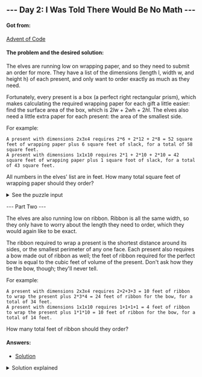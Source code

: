 ## --- Day 2: I Was Told There Would Be No Math ---

#### Got from:

[Advent of Code](https://adventofcode.com)

#### The problem and the desired solution:

The elves are running low on wrapping paper, and so they need to submit an order for more. They have a list of the dimensions (length l, width w, and height h) of each present, and only want to order exactly as much as they need.

Fortunately, every present is a box (a perfect right rectangular prism), which makes calculating the required wrapping paper for each gift a little easier: find the surface area of the box, which is 2*l*w + 2*w*h + 2*h*l. The elves also need a little extra paper for each present: the area of the smallest side.

For example:

    A present with dimensions 2x3x4 requires 2*6 + 2*12 + 2*8 = 52 square feet of wrapping paper plus 6 square feet of slack, for a total of 58 square feet.
    A present with dimensions 1x1x10 requires 2*1 + 2*10 + 2*10 = 42 square feet of wrapping paper plus 1 square foot of slack, for a total of 43 square feet.

All numbers in the elves' list are in feet. How many total square feet of wrapping paper should they order?

<details>
  <summary>See the puzzle input</summary>
  <p>20x3x11
15x27x5
6x29x7
30x15x9
19x29x21
10x4x15
1x26x4
1x5x18
10x15x23
10x14x20
3x5x18
29x23x30
7x4x10
22x24x29
30x1x2
19x2x5
11x9x22
23x15x10
11x11x10
30x28x5
22x5x4
6x26x20
16x12x30
10x20x5
25x14x24
16x17x22
11x28x26
1x11x10
1x24x15
13x17x21
30x3x13
20x25x17
22x12x5
22x20x24
9x2x14
6x18x8
27x28x24
11x17x1
1x4x12
5x20x13
24x23x23
22x1x25
18x19x5
5x23x13
8x16x4
20x21x9
1x7x11
8x30x17
3x30x9
6x16x18
22x25x27
9x20x26
16x21x23
5x24x17
15x17x15
26x15x10
22x16x3
20x24x24
8x18x10
23x19x16
1x21x24
23x23x9
14x20x6
25x5x5
16x3x1
29x29x20
11x4x26
10x23x24
29x25x16
27x27x22
9x7x22
6x21x18
25x11x19
14x13x3
15x28x17
14x3x12
29x8x19
30x14x20
20x23x4
8x16x5
4x11x18
20x8x24
21x13x21
14x26x29
27x4x17
27x4x25
5x28x6
23x24x11
29x22x5
30x20x6
23x2x10
11x4x7
27x23x6
10x20x19
8x20x22
5x29x22
16x13x2
2x11x14
6x12x4
3x13x6
16x5x18
25x3x28
21x1x5
20x16x19
28x30x27
26x7x18
25x27x24
11x19x7
21x19x17
2x12x27
20x5x14
8x5x8
6x24x8
7x28x20
3x20x28
5x20x30
13x29x1
26x29x5
19x28x25
5x19x11
11x20x22
4x23x1
19x25x12
3x10x6
3x14x10
28x16x12
23x12x2
23x12x19
20x28x10
9x10x25
16x21x16
1x18x20
9x4x26
3x25x8
17x16x28
9x28x16
27x3x12
17x24x12
13x21x10
7x17x13
6x10x9
7x29x25
11x19x30
1x24x5
20x16x23
24x28x21
6x29x19
25x2x19
12x5x26
25x29x12
16x28x22
26x26x15
9x13x5
10x29x7
1x24x16
22x2x2
6x16x13
3x12x28
4x12x13
14x27x21
14x23x26
7x5x18
8x30x27
15x9x18
26x16x5
3x29x17
19x7x18
16x18x1
26x15x30
24x30x21
13x20x7
4x12x10
27x20x11
28x29x21
20x14x30
28x12x3
19x1x8
4x8x6
21x14x2
27x19x21
17x24x14
15x18x11
18x7x26
25x28x29
27x26x9
18x12x17
24x28x25
13x24x14
26x9x28
9x3x30
9x2x9
8x1x29
18x30x10
18x14x5
26x8x30
12x1x1
30x5x28
26x17x21
10x10x10
20x7x27
13x17x6
21x13x17
2x16x8
7x9x9
15x26x4
11x28x25
10x6x19
21x6x29
15x5x6
28x9x16
14x3x10
12x29x5
22x19x19
25x15x22
30x6x28
11x23x13
20x25x14
26x1x13
6x14x15
16x25x17
28x4x13
10x24x25
4x13x10
9x15x16
15x24x6
22x9x19
11x11x8
4x19x12
24x5x4
27x12x13
7x27x16
2x6x9
29x27x15
18x26x23
19x16x15
14x5x25
9x16x30
4x6x4
13x10x10
1x8x29
23x5x17
19x20x20
11x27x24
27x15x5
15x11x12
21x11x3
1x13x22
17x8x8
13x14x14
17x22x7
9x5x8
2x6x3
25x9x15
11x8x13
9x25x12
3x16x12
12x16x8
16x24x17
4x6x26
22x29x11
14x17x19
28x2x27
24x22x19
22x20x30
23x28x4
16x12x14
22x24x22
29x1x28
26x29x16
3x25x30
27x3x13
22x24x26
25x3x2
7x24x2
10x5x3
28x8x29
25x6x4
12x17x14
24x3x5
23x27x7
26x23x30
11x10x19
23x7x11
26x14x15
14x3x25
12x24x14
2x14x12
9x12x16
9x2x28
3x8x2
22x6x9
2x30x2
25x1x9
20x11x2
14x11x12
7x14x12
24x8x26
13x21x23
18x17x23
13x6x17
20x20x19
13x17x29
7x24x24
23x8x6
19x10x28
3x8x21
15x20x18
11x27x1
11x24x28
13x20x11
18x19x22
27x22x12
28x3x2
13x4x29
26x5x6
14x29x25
7x4x7
5x17x7
2x8x1
22x30x24
22x21x28
1x28x13
11x20x4
25x29x19
9x23x4
30x6x11
25x18x10
28x10x24
3x5x20
19x28x10
27x19x2
26x20x4
19x21x6
2x12x30
8x26x27
11x27x10
14x13x17
4x3x21
2x20x21
22x30x3
2x23x2
3x16x12
22x28x22
3x23x29
8x25x15
9x30x4
10x11x1
24x8x20
10x7x27
7x22x4
27x13x17
5x28x5
30x15x13
10x8x17
8x21x5
8x17x26
25x16x4
9x7x25
13x11x20
6x30x9
15x14x12
30x1x23
5x20x24
22x7x6
26x11x23
29x7x5
13x24x28
22x20x10
18x3x1
15x19x23
28x28x20
7x26x2
9x12x20
15x4x6
1x17x21
3x22x17
9x4x20
25x19x5
9x11x22
14x1x17
14x5x16
30x5x18
19x6x12
28x16x22
13x4x25
29x23x18
1x27x3
12x14x4
10x25x19
15x19x30
11x30x4
11x22x26
13x25x2
17x13x27
11x30x24
15x1x14
17x18x4
26x11x3
16x22x28
13x20x9
1x18x3
25x11x12
20x21x1
22x27x4
8x28x23
7x13x27
17x9x26
27x27x20
11x20x12
26x21x11
29x14x12
27x25x1
28x29x25
21x23x28
5x18x18
19x5x4
7x6x30
27x8x11
12x24x12
16x25x22
26x11x29
25x22x17
15x23x23
17x9x6
30x10x16
21x3x5
18x27x2
28x21x14
16x18x17
4x18x2
9x1x14
9x1x9
5x27x12
8x16x30
3x19x19
16x26x24
1x6x9
15x14x3
11x7x19
8x19x3
17x26x26
6x18x11
19x12x4
29x20x16
20x17x23
6x6x5
20x30x19
18x25x18
2x26x2
3x1x1
14x25x18
3x1x6
11x14x18
17x23x27
25x29x9
6x25x20
20x10x9
17x5x18
29x14x8
14x25x26
10x15x29
23x19x11
22x2x2
4x5x5
13x23x25
19x13x19
20x18x6
30x7x28
26x18x17
29x18x10
30x29x1
12x26x24
18x17x26
29x28x15
3x12x20
24x10x8
30x15x6
28x23x15
14x28x11
10x27x19
14x8x21
24x1x23
1x3x27
6x15x6
8x25x26
13x10x25
6x9x8
10x29x29
26x23x5
14x24x1
25x6x22
17x11x18
1x27x26
18x25x23
20x15x6
2x21x28
2x10x13
12x25x14
2x14x23
30x5x23
29x19x21
29x10x25
14x22x16
17x11x26
12x17x30
8x17x7
20x25x28
20x11x30
15x1x12
13x3x24
16x23x23
27x3x3
26x3x27
18x5x12
12x26x7
19x27x12
20x10x28
30x12x25
3x14x10
21x26x1
24x26x26
7x21x30
3x29x12
29x28x5
5x20x7
27x11x2
15x20x4
16x15x15
19x13x7
7x17x15
27x24x15
9x17x28
20x21x14
14x29x29
23x26x13
27x23x21
18x13x6
26x16x21
18x26x27
9x3x12
30x18x24
12x11x29
5x15x1
1x16x3
14x28x11
2x18x1
19x18x19
18x28x21
2x3x14
22x16x5
28x18x28
24x16x18
7x4x10
19x26x19
24x17x7
25x9x6
25x17x7
20x22x20
3x3x7
23x19x15
21x27x21
1x23x11
9x19x4
22x4x18
6x15x5
15x25x2
23x11x20
27x16x6
27x8x5
10x10x19
22x14x1
7x1x29
8x11x17
27x9x27
28x9x24
17x7x3
26x23x8
7x6x30
25x28x2
1x30x25
3x18x18
28x27x15
14x14x1
10x25x29
18x12x9
20x28x16
26x27x22
8x26x1
21x2x12
25x16x14
21x19x5
12x9x22
16x5x4
5x4x16
25x29x3
4x29x13
15x16x29
8x11x24
30x11x20
17x21x14
12x24x10
10x12x6
3x26x30
15x14x25
20x12x21
13x11x16
15x13x3
5x17x29
6x3x23
9x26x11
30x1x8
14x10x30
18x30x10
13x19x19
16x19x17
28x7x10
28x29x4
3x21x10
4x28x24
7x28x9
2x4x9
25x27x13
6x12x15
4x18x20
20x1x16
5x13x24
11x11x10
12x9x23
1x9x30
17x28x24
9x5x27
21x15x16
17x4x14
8x14x4
13x10x7
17x12x14
9x19x19
2x7x21
8x24x23
19x5x12
11x23x21
13x3x1
5x27x15
12x25x25
13x21x16
9x17x11
1x15x21
4x26x17
11x5x15
23x10x15
12x17x21
27x15x1
4x29x14
5x24x25
10x10x12
18x12x9
11x24x23
24x23x3
28x12x15
29x9x14
11x25x8
5x12x2
26x26x29
9x21x2
8x8x25
1x16x30
17x29x20
9x22x13
7x18x16
3x3x23
26x25x30
15x23x24
20x23x5
20x16x10
23x7x8
20x18x26
8x27x6
30x23x23
7x7x24
21x11x15
1x30x25
26x27x22
30x28x13
20x13x13
3x1x15
16x7x1
7x25x15
12x7x18
16x9x23
16x12x18
29x5x2
17x7x7
21x17x5
9x9x17
26x16x10
29x29x23
17x26x10
5x19x17
1x10x1
14x21x20
13x6x4
13x13x3
23x4x18
4x16x3
16x30x11
2x11x2
15x30x15
20x30x22
18x12x16
23x5x16
6x14x15
9x4x11
30x23x21
20x7x12
7x18x6
15x6x5
18x22x19
16x10x22
26x20x25
9x25x25
29x21x10
9x21x24
7x18x21
14x3x15
18x19x19
4x29x17
14x10x9
2x26x14
13x3x24
4x4x17
6x27x24
2x18x3
14x25x2
30x14x17
11x6x14
4x10x18
15x4x2
27x7x10
13x24x1
7x12x6
25x22x26
19x2x18
23x29x2
2x15x4
12x6x9
16x14x29
9x17x3
21x9x12
23x18x22
10x8x4
29x2x7
19x27x15
4x24x27
25x20x14
8x23x19
1x24x19
6x20x10
15x8x5
18x28x5
17x23x22
9x16x13
30x24x4
26x3x13
12x22x18
29x17x29
26x4x16
15x7x20
9x15x30
12x7x18
28x19x18
11x23x23
24x20x1
20x3x24
1x26x1
14x10x6
5x27x24
13x21x12
20x20x5
6x28x9
11x26x11
26x29x12
21x4x11
20x11x17
22x27x20
19x11x21
2x11x11
13x5x7
12x10x25
21x28x1
15x30x17
28x19x1
4x19x12
11x4x12
4x10x30
11x18x5
22x20x12
3x7x27
20x26x4
13x27x26
23x14x13
4x19x7
26x27x16
20x5x20
18x5x8
19x21x1
22x8x1
29x4x1
24x10x15
24x9x20
10x3x8
29x30x3
2x8x24
16x7x18
2x11x23
23x15x16
21x12x6
24x28x9
6x1x13
14x29x20
27x24x13
16x26x8
5x6x17
21x8x1
28x19x21
1x14x16
18x2x9
29x28x10
22x26x27
18x26x23
22x24x2
28x26x1
27x29x12
30x13x11
1x25x5
13x30x18
3x13x22
22x10x11
2x7x7
18x17x8
9x22x26
30x18x16
10x2x3
7x27x13
3x20x16
9x21x16
1x18x15
21x30x30
4x25x23
3x11x7
5x6x12
27x1x20
13x15x24
23x29x2
13x5x24
22x16x15
28x14x3
29x24x9
2x20x4
30x10x4
23x7x20
22x12x21
3x19x11
4x28x28
5x4x7
28x12x25
2x16x26
23x20x7
5x21x29
9x21x16
9x6x10
9x6x4
24x14x29
28x11x6
10x22x1
21x30x20
13x17x8
2x25x24
19x21x3
28x8x14
6x29x28
27x10x28
30x11x12
17x2x10
14x19x17
2x11x4
26x1x2
13x4x4
23x20x18
2x17x21
28x7x15
3x3x27
24x17x30
28x28x20
21x5x29
13x12x19
24x29x29
19x10x6
19x12x14
21x4x17
27x16x1
4x17x30
23x23x18
23x15x27
26x2x11
12x8x8
15x23x26
30x17x15
17x17x15
24x4x30
9x9x10
14x25x20
25x11x19
20x7x1
9x21x3
7x19x9
10x6x19
26x12x30
21x9x20
15x11x6
30x21x9
10x18x17
22x9x8
8x30x26
28x12x27
17x17x7
11x13x8
5x3x21
24x1x29
1x28x2
18x28x10
8x29x14
26x26x27
17x10x25
22x30x3
27x9x13
21x21x4
30x29x16
22x7x20
24x10x2
16x29x17
28x15x17
19x19x22
9x8x6
26x23x24
25x4x27
16x12x2
11x6x18
19x14x8
9x29x13
23x30x19
10x16x1
4x21x28
23x25x25
19x9x16
30x11x12
24x3x9
28x19x4
18x12x9
7x1x25
28x7x1
24x3x12
30x24x22
27x24x26
9x30x30
29x10x8
4x6x18
10x1x15
10x4x26
23x20x16
6x3x14
30x8x16
25x14x20
11x9x3
15x23x25
8x30x22
22x19x18
25x1x12
27x25x7
25x23x3
13x20x8
5x30x7
18x19x27
20x23x3
1x17x21
21x21x27
13x1x24
7x30x20
21x9x18
23x26x6
22x9x29
17x6x21
28x28x29
19x25x26
9x27x21
5x26x8
11x19x1
10x1x18
29x4x8
21x2x22
14x12x8
</p>

</details>

--- Part Two ---

The elves are also running low on ribbon. Ribbon is all the same width, so they only have to worry about the length they need to order, which they would again like to be exact.

The ribbon required to wrap a present is the shortest distance around its sides, or the smallest perimeter of any one face. Each present also requires a bow made out of ribbon as well; the feet of ribbon required for the perfect bow is equal to the cubic feet of volume of the present. Don't ask how they tie the bow, though; they'll never tell.

For example:

    A present with dimensions 2x3x4 requires 2+2+3+3 = 10 feet of ribbon to wrap the present plus 2*3*4 = 24 feet of ribbon for the bow, for a total of 34 feet.
    A present with dimensions 1x1x10 requires 1+1+1+1 = 4 feet of ribbon to wrap the present plus 1*1*10 = 10 feet of ribbon for the bow, for a total of 14 feet.

How many total feet of ribbon should they order?

#### Answers:

- [Solution](day2.js)

<details>
  <summary>Solution explained</summary>
  <p>Part One: 
  </p>
  
  <p>Part Two: 
  </p>

</details>
